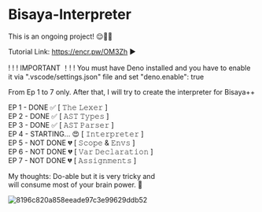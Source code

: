 # Bisaya-Interpreter

This is an ongoing project! 😌✌🏼

Tutorial Link: https://encr.pw/OM3Zh ▶️

! ! ! IMPORTANT ！! !
You must have Deno installed and you have to enable  
it via ".vscode/settings.json" file and set "deno.enable": true

From Ep 1 to 7 only. After that, I will try to create the interpreter for Bisaya++

EP 1 - DONE ✅ [ 𝚃𝚑𝚎 𝙻𝚎𝚡𝚎𝚛 ]  
EP 2 - DONE ✅ [ 𝙰𝚂𝚃 𝚃𝚢𝚙𝚎𝚜 ]  
EP 3 - DONE ✅ [ 𝙰𝚂𝚃 𝙿𝚊𝚛𝚜𝚎𝚛 ]  
EP 4 - STARTING... 😍 [ 𝙸𝚗𝚝𝚎𝚛𝚙𝚛𝚎𝚝𝚎𝚛 ]  
EP 5 - NOT DONE 💔 [ 𝚂𝚌𝚘𝚙𝚎 & 𝙴𝚗𝚟𝚜 ]  
EP 6 - NOT DONE 💔 [ 𝚅𝚊𝚛 𝙳𝚎𝚌𝚕𝚊𝚛𝚊𝚝𝚒𝚘𝚗 ]  
EP 7 - NOT DONE 💔 [ 𝙰𝚜𝚜𝚒𝚐𝚗𝚖𝚎𝚗𝚝𝚜 ]  

My thoughts: Do-able but it is very tricky and  
will consume most of your brain power. 🧠
  

![8196c820a858eeade97c3e99629ddb52](https://github.com/user-attachments/assets/15a55fd1-22ff-4649-bb89-fa3bfb846909)
